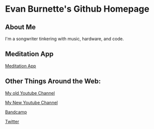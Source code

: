 # Evan Burnette's Github Homepage

## About Me
I'm a songwriter tinkering with music, hardware, and code.

## Meditation App
[Meditation App](evanburnette.github.io/meditationApp)

## Other Things Around the Web:
[My old Youtube Channel](Youtube.com/user/EvanBurnettemusic2)

[My New Youtube Channel](Youtube.com/user/EvanBurnettemusic)

[Bandcamp](evanburnettemusic.bandcamp.com)

[Twitter](https://twitter.com/emburnette)

##
